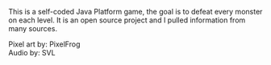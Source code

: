 This is a self-coded Java Platform game, the goal is to defeat every monster on each level.
It is an open source project and I pulled information from many sources. 

Pixel art by: PixelFrog          
Audio by: SVL
